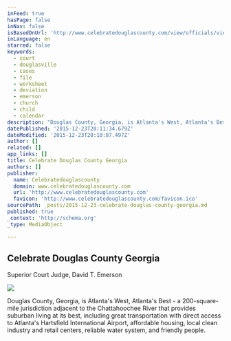 ```yaml
---
inFeed: true
hasPage: false
inNav: false
isBasedOnUrl: 'http://www.celebratedouglascounty.com/view/officials/view_off/&cdept=75&department=Superior%20Court%20-%20David%20Emerson'
inLanguage: en
starred: false
keywords:
  - court
  - douglasville
  - cases
  - file
  - worksheet
  - deviation
  - emerson
  - church
  - child
  - calendar
description: "Douglas County, Georgia, is Atlanta's West, Atlanta's Best - a 200-square-mile jurisdiction adjacent to the Chattahoochee River that provides suburban living at its best, including great transportation with direct access to Atlanta's Hartsfield International Airport, affordable housing, local clean industry and retail centers, reliable water system, and friendly people."
datePublished: '2015-12-23T20:11:34.679Z'
dateModified: '2015-12-23T20:10:07.497Z'
author: []
related: []
app_links: []
title: Celebrate Douglas County Georgia
authors: []
publisher:
  name: Celebratedouglascounty
  domain: www.celebratedouglascounty.com
  url: 'http://www.celebratedouglascounty.com'
  favicon: 'http://www.celebratedouglascounty.com/favicon.ico'
sourcePath: _posts/2015-12-23-celebrate-douglas-county-georgia.md
published: true
_context: 'http://schema.org'
_type: MediaObject

---
```

<article style=""><h1>Celebrate Douglas County Georgia</h1><p> Superior Court Judge, David T. Emerson</p><img src="https://s3-us-west-2.amazonaws.com/the-grid-img/p/47103f8340e4d834274bc09974f3f24bb3d9b496.jpg" /></article>

Douglas County, Georgia, is Atlanta's West, Atlanta's Best - a 200-square-mile jurisdiction adjacent to the Chattahoochee River that provides suburban living at its best, including great transportation with direct access to Atlanta's Hartsfield International Airport, affordable housing, local clean industry and retail centers, reliable water system, and friendly people.